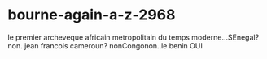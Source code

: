 # bourne-again-a-z-2968
le premier archeveque africain metropolitain du temps moderne...SEnegal? non. jean francois cameroun? nonCongonon..le benin OUI
